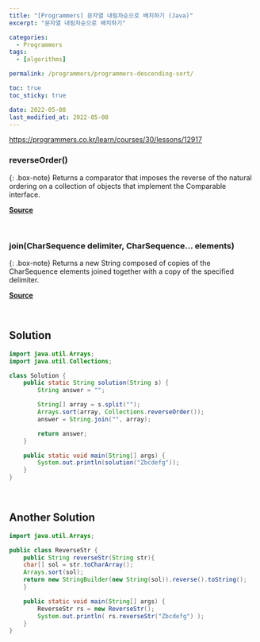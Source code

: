 ```yaml
---
title: "[Programmers] 문자열 내림차순으로 배치하기 (Java)"
excerpt: "문자열 내림차순으로 배치하기"

categories:
  - Programmers
tags:
  - [algorithms]

permalink: /programmers/programmers-descending-sort/

toc: true
toc_sticky: true

date: 2022-05-08
last_modified_at: 2022-05-08
---
```


<https://programmers.co.kr/learn/courses/30/lessons/12917>

### reverseOrder()

{: .box-note}
Returns a comparator that imposes the reverse of the natural ordering on a collection of objects that implement the Comparable interface.

[**Source**](https://docs.oracle.com/javase/8/docs/api/java/util/Collections.html)

<br>

### join(CharSequence delimiter, CharSequence... elements)

{: .box-note}
Returns a new String composed of copies of the CharSequence elements joined together with a copy of the specified delimiter.

[**Source**](https://docs.oracle.com/javase/8/docs/api/java/lang/String.html)

<br>

## Solution

```java
import java.util.Arrays;
import java.util.Collections;

class Solution {
    public static String solution(String s) {
        String answer = "";

        String[] array = s.split("");
        Arrays.sort(array, Collections.reverseOrder());
        answer = String.join("", array);

        return answer;
    }

    public static void main(String[] args) {
        System.out.println(solution("Zbcdefg"));
    }
}
```
<br>

## Another Solution

```java
import java.util.Arrays;

public class ReverseStr {
    public String reverseStr(String str){
    char[] sol = str.toCharArray();
    Arrays.sort(sol);
    return new StringBuilder(new String(sol)).reverse().toString();
    }

    public static void main(String[] args) {
        ReverseStr rs = new ReverseStr();
        System.out.println( rs.reverseStr("Zbcdefg") );
    }
}
```
